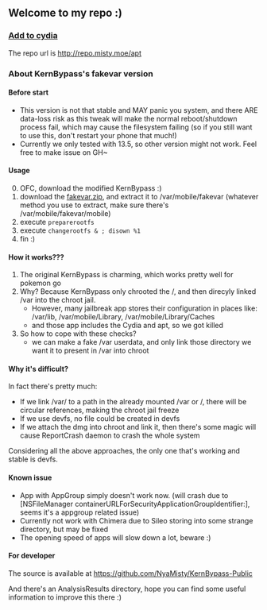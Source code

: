 ## Welcome to my repo :)

### [Add to cydia](cydia://url/https://cydia.saurik.com/api/share#?source=http://repo.misty.moe/apt/)
The repo url is http://repo.misty.moe/apt

### About KernBypass's fakevar version

#### Before start
- This version is not that stable and MAY panic you system, and there ARE data-loss risk as this tweak will make the normal reboot/shutdown process fail, which may cause the filesystem failing (so if you still want to use this, don't restart your phone that much!)
- Currently we only tested with 13.5, so other version might not work. Feel free to make issue on GH~

#### Usage

0. OFC, download the modified KernBypass :)
1. download the [fakevar.zip](http://repo.misty.moe/apt/fakevar13.zip), and extract it to /var/mobile/fakevar (whatever method you use to extract, make sure there's /var/mobile/fakevar/mobile)
2. execute `preparerootfs`
3. execute `changerootfs & ; disown %1`
4. fin :)

#### How it works???

1. The original KernBypass is charming, which works pretty well for pokemon go
2. Why? Because KernBypass only chrooted the /, and then direcyly linked /var into the chroot jail. 
    - However, many jailbreak app stores their configuration in places like: /var/lib, /var/mobile/Library, /var/mobile/Library/Caches
    - and those app includes the Cydia and apt, so we got killed
3. So how to cope with these checks?
    - we can make a fake /var userdata, and only link those directory we want it to present in /var into chroot

#### Why it's difficult?
In fact there's pretty much:
- If we link /var/ to a path in the already mounted /var or /, there will be circular references, making the chroot jail freeze
- If we use devfs, no file could be created in devfs
- If we attach the dmg into chroot and link it, then there's some magic will cause ReportCrash daemon to crash the whole system

Considering all the above approaches, the only one that's working and stable is devfs.

#### Known issue

- App with AppGroup simply doesn't work now. (will crash due to [NSFileManager containerURLForSecurityApplicationGroupIdentifier:], seems it's a appgroup related issue)
- Currently not work with Chimera due to Sileo storing into some strange directory, but may be fixed
- The opening speed of apps will slow down a lot, beware :)

#### For developer

The source is available at https://github.com/NyaMisty/KernBypass-Public

And there's an AnalysisResults directory, hope you can find some useful information to improve this there :)

